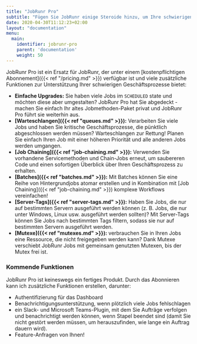 ```yaml
---
title: "JobRunr Pro"
subtitle: "Fügen Sie JobRunr einige Steroide hinzu, um Ihre schwierigen Geschäftsprozesse zu unterstützen."
date: 2020-04-30T11:12:23+02:00
layout: "documentation"
menu: 
  main: 
    identifier: jobrunr-pro
    parent: 'documentation'
    weight: 50
---
```

JobRunr Pro ist ein Ersatz für JobRunr, der unter einem [kostenpflichtigen Abonnement]({{< ref "/pricing.md" >}}) verfügbar ist und viele zusätzliche Funktionen zur Unterstützung Ihrer schwierigen Geschäftsprozesse bietet:
- __Einfache Upgrades:__ Sie haben viele Jobs im `SCHEDULED` state und möchten diese aber umgestalten? JobRunr Pro hat Sie abgedeckt - machen Sie einfach Ihr altes Jobmethoden-Paket privat und JobRunr Pro führt sie weiterhin aus.
- __[Warteschlangen]({{< ref "queues.md" >}}):__ Verarbeiten Sie viele Jobs und haben Sie kritische Geschäftsprozesse, die pünktlich abgeschlossen werden müssen? Warteschlangen zur Rettung! Planen Sie einfach Ihren Job mit einer höheren Priorität und alle anderen Jobs werden umgangen.
- __[Job Chaining]({{< ref "job-chaining.md" >}}):__ Verwenden Sie vorhandene Servicemethoden und Chain-Jobs erneut, um saubereren Code und einen sofortigen Überblick über Ihren Geschäftsprozess zu erhalten.
- __[Batches]({{< ref "batches.md" >}}):__ Mit Batches können Sie eine Reihe von Hintergrundjobs atomar erstellen und in Kombination mit [Job Chaining]({{< ref "job-chaining.md" >}}) komplexe Workflows vereinfachen!
- __[Server-Tags]({{< ref "server-tags.md" >}}):__ Haben Sie Jobs, die nur auf bestimmten Servern ausgeführt werden können (z. B. Jobs, die nur unter Windows, Linux usw. ausgeführt werden sollten)? Mit Server-Tags können Sie Jobs nach bestimmten Tags filtern, sodass sie nur auf bestimmten Servern ausgeführt werden.
- __[Mutexe]({{< ref "mutexes.md" >}}):__ verbrauchen Sie in Ihren Jobs eine Ressource, die nicht freigegeben werden kann? Dank Mutexe verschiebt JobRunr Jobs mit gemeinsam genutzten Mutexen, bis der Mutex frei ist.

### Kommende Funktionen
JobRunr Pro ist keineswegs ein fertiges Produkt. Durch das Abonnieren kann ich zusätzliche Funktionen erstellen, darunter:
- Authentifizierung für das Dashboard
- Benachrichtigungsunterstützung, wenn plötzlich viele Jobs fehlschlagen
- ein Slack- und Microsoft Teams-Plugin, mit dem Sie Aufträge verfolgen und benachrichtigt werden können, wenn Stapel beendet sind (damit Sie nicht gestört werden müssen, um herauszufinden, wie lange ein Auftrag dauern wird).
- Feature-Anfragen von Ihnen!